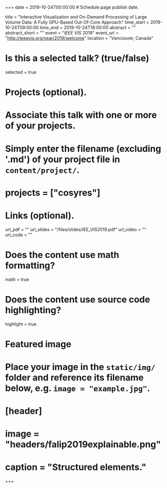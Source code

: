 +++
date = 2019-10-24T00:00:00  # Schedule page publish date.

title = "Interactive Visualization and On-Demand Processing of Large Volume Data: A Fully GPU-Based Out-Of-Core Approach"
time_start = 2019-10-24T09:00:00
time_end = 2019-10-24T18:00:00
abstract = ""
abstract_short = ""
event = "*IEEE VIS* 2019"
event_url = "http://ieeevis.org/year/2019/welcome"
location = "Vancouver, Canada"

# Is this a selected talk? (true/false)
selected = true

# Projects (optional).
#   Associate this talk with one or more of your projects.
#   Simply enter the filename (excluding '.md') of your project file in `content/project/`.
# projects = ["cosyres"]

# Links (optional).
url_pdf = ""
url_slides = "/files/slides/IEE_VIS2019.pdf"
url_video = ""
url_code = ""

# Does the content use math formatting?
math = true

# Does the content use source code highlighting?
highlight = true

# Featured image
# Place your image in the `static/img/` folder and reference its filename below, e.g. `image = "example.jpg"`.
# [header]
# image = "headers/falip2019explainable.png"
# caption = "Structured elements."
+++
